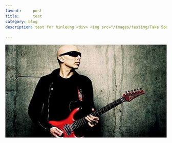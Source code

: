 ```yaml
---
layout:     post
title:      test
category: blog
description: test for hinleung <div> <img src="/images/testimg/Take Some Wine Back to New Orleans.jpg"> </div>

---
```


<img src="/images/guitarmaterial/joesatriani.jpg" alt="Joe Satriani">
